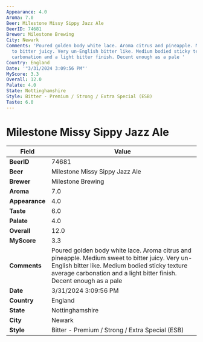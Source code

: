 ```yaml
---
Appearance: 4.0
Aroma: 7.0
Beer: Milestone Missy Sippy Jazz Ale
BeerID: 74681
Brewer: Milestone Brewing
City: Newark
Comments: 'Poured golden body white lace. Aroma citrus and pineapple. Medium sweet
  to bitter juicy. Very un-English bitter like. Medium bodied sticky texture average
  carbonation and a light bitter finish. Decent enough as a pale '
Country: England
Date: '"3/31/2024 3:09:56 PM"'
MyScore: 3.3
Overall: 12.0
Palate: 4.0
State: Nottinghamshire
Style: Bitter - Premium / Strong / Extra Special (ESB)
Taste: 6.0
---
```


# Milestone Missy Sippy Jazz Ale

| Field         | Value |
|---------------|-------|
| **BeerID** | 74681 |
| **Beer** | Milestone Missy Sippy Jazz Ale |
| **Brewer** | Milestone Brewing |
| **Aroma** | 7.0 |
| **Appearance** | 4.0 |
| **Taste** | 6.0 |
| **Palate** | 4.0 |
| **Overall** | 12.0 |
| **MyScore** | 3.3 |
| **Comments** | Poured golden body white lace. Aroma citrus and pineapple. Medium sweet to bitter juicy. Very un-English bitter like. Medium bodied sticky texture average carbonation and a light bitter finish. Decent enough as a pale  |
| **Date** | 3/31/2024 3:09:56 PM |
| **Country** | England |
| **State** | Nottinghamshire |
| **City** | Newark |
| **Style** | Bitter - Premium / Strong / Extra Special (ESB) |
